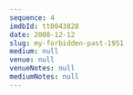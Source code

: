 ```yaml
---
sequence: 4
imdbId: tt0043828
date: 2008-12-12
slug: my-forbidden-past-1951
medium: null
venue: null
venueNotes: null
mediumNotes: null
---
```


